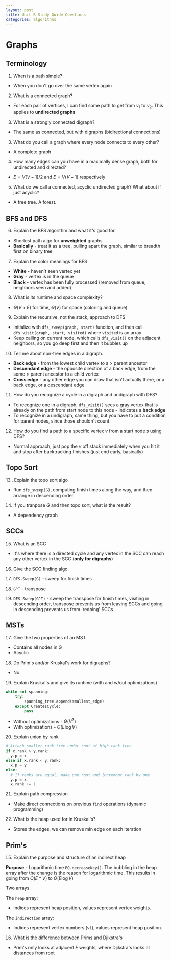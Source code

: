 ```yaml
---
layout: post
title: Unit B Study Guide Questions
categories: algorithms
---
```


# Graphs

## Terminology

1. When is a path simple?

- When you don't go over the same vertex again

2. What is a connected graph?

- For each pair of vertices, I can find some path to get from $v_1$ to $v_2$. This applies to **undirected graphs**

3. What is a strongly connected digraph?

- The same as connected, but with digraphs (bidirectional connections)

3. What do you call a graph where every node connects to every other?

- A complete graph

4. How many edges can you have in a maximally dense graph, both for undirected and directed?

- $E = V(V - 1) / 2$ and $E = V(V-1)$ respectively

5. What do we call a connected, acyclic undirected graph? What about if just acyclic?

- A free tree. A forest.

## BFS and DFS

6. Explain the BFS algorithm and what it's good for.

- Shortest path algo for **unweighted** graphs
- **Basically** - treat it as a tree, pulling apart the graph, similar to breadth first on binary tree

7. Explain the color meanings for BFS

- **White** - haven't seen vertex yet
- **Gray** - vertex is in the queue
- **Black** - vertex has been fully processed (removed from queue, neighbors seen and added)

8. What is its runtime and space complexity?

- $\Theta(V + E)$ for time, $\Theta(V)$ for space (coloring and queue)

9. Explain the recursive, not the stack, approach to DFS

- Initialize with `dfs_sweep(graph, start)` function, and then call `dfs_visit(graph, start, visited)` where `visited` is an array
- Keep calling on current node, which calls `dfs_visit()` on the adjacent neighbors, so you go deep first and then it bubbles up

10. Tell me about non-tree edges in a digraph.

- **Back edge** - from the lowest child vertex to a > parent ancestor
- **Descendant edge** - the opposite direction of a back edge, from the some > parent ancestor to a child vertex
- **Cross edge** - any other edge you can draw that isn't actually there, or a back edge, or a descendant edge

11. How do you recognize a cycle in a digraph and undigraph with DFS?

- To recognize one in a digraph, `dfs_visit()` sees a gray vertex that is already on the path from start node to this node - indicates a **back edge**
- To recognize in a undigraph, same thing, but you have to put a condition for parent nodes, since those shouldn't count.

12. How do you find a path to a specific vertex $v$ from a start node $s$ using DFS?

- Normal approach, just pop the $v$ off stack immediately when you hit it and stop after backtracking finishes (just end early, basically)

## Topo Sort

13.. Explain the topo sort algo

- Run `dfs_sweep(G)`, computing finish times along the way, and then arrange in descending order

14. If you tranpose $G$ and then topo sort, what is the result?

- A dependency graph

## SCCs

15. What is an SCC

- It's where there is a directed cycle and any vertex in the SCC can reach any other vertex in the SCC (**only for digraphs**)

16. Give the SCC finding algo

1. `DFS-Sweep(G)` - sweep for finish times
1. `G^T` - transpose
1. `DFS-Sweep(G^T)` - sweep the transpose for finish times, visiting in descending order, transpose prevents us from leaving SCCs and going in descending prevents us from 'redoing' SCCs

## MSTs

17. Give the two properties of an MST

- Contains all nodes in G
- Acyclic

18. Do Prim's and/or Kruskal's work for digraphs?

- No

19. Explain Kruskal's and give its runtime (with and w/out optimizations)

```python
while not spanning:
    try:
        spanning_tree.append(smallest_edge)
    except CreatesCycle:
        pass
```

- Without optimizations - $\Theta(V^3)$
- With optimizations - $\Theta(E \log V)$

20. Explain union by rank

```python
# Attach smaller rank tree under root of high rank tree
if x.rank > y.rank:
  y.p = x
else if x.rank < y.rank:
  x.p = y
else:
  # If ranks are equal, make one root and increment rank by one
  y.p = x
  x.rank += 1
```

21. Explain path compression

- Make direct connections on previous `find` operations (dynamic programming)

22. What is the heap used for in Kruskal's?

- Stores the edges, we can remove min edge on each iteration

## Prim's

15. Explain the purpose and structure of an indirect heap

**Purpose** - Logarithmic time `PQ.decreaseKey()`. The bubbling in the heap array after the change is the reason for logarithmic time. This results in going from $O(E*V)$ to $O(E \log V)$

Two arrays.

The `heap` array:

- Indices represent heap position, values represent vertex weights.

The `indirection` array:

- Indices represent vertex numbers (`v1`), values represent heap position.

16. What is the difference between Prims and Djikstra's

- Prim's only looks at adjacent $E$ weights, where Djikstra's looks at distances from root
